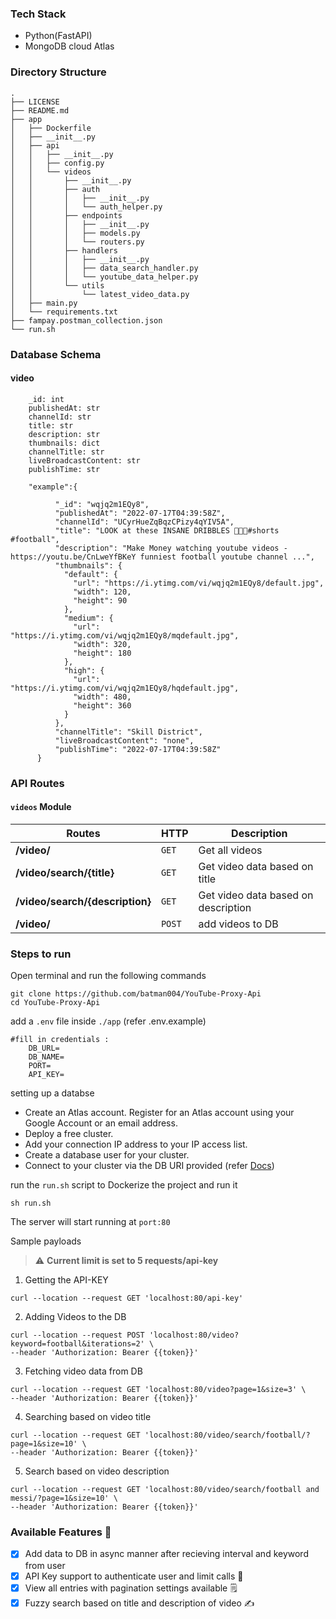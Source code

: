 ### Tech Stack
 - Python(FastAPI)
 - MongoDB cloud Atlas

### Directory Structure
```
.
├── LICENSE
├── README.md
├── app
│   ├── Dockerfile
│   ├── __init__.py
│   ├── api
│   │   ├── __init__.py
│   │   ├── config.py
│   │   └── videos
│   │       ├── __init__.py
│   │       ├── auth
│   │       │   ├── __init__.py
│   │       │   └── auth_helper.py
│   │       ├── endpoints
│   │       │   ├── __init__.py
│   │       │   ├── models.py
│   │       │   └── routers.py
│   │       ├── handlers
│   │       │   ├── __init__.py
│   │       │   ├── data_search_handler.py
│   │       │   └── youtube_data_helper.py
│   │       └── utils
│   │           └── latest_video_data.py
│   ├── main.py
│   └── requirements.txt
├── fampay.postman_collection.json
└── run.sh

```
### Database Schema

#### video
```
    _id: int
    publishedAt: str
    channelId: str
    title: str
    description: str
    thumbnails: dict
    channelTitle: str
    liveBroadcastContent: str
    publishTime: str

    "example":{

          "_id": "wqjq2m1EQy8",
          "publishedAt": "2022-07-17T04:39:58Z",
          "channelId": "UCyrHueZqBqzCPizy4qYIV5A",
          "title": "LOOK at these INSANE DRIBBLES 🥶🥶🔥#shorts  #football",
          "description": "Make Money watching youtube videos - https://youtu.be/CnLweYfBKeY funniest football youtube channel ...",
          "thumbnails": {
            "default": {
              "url": "https://i.ytimg.com/vi/wqjq2m1EQy8/default.jpg",
              "width": 120,
              "height": 90
            },
            "medium": {
              "url": "https://i.ytimg.com/vi/wqjq2m1EQy8/mqdefault.jpg",
              "width": 320,
              "height": 180
            },
            "high": {
              "url": "https://i.ytimg.com/vi/wqjq2m1EQy8/hqdefault.jpg",
              "width": 480,
              "height": 360
            }
          },
          "channelTitle": "Skill District",
          "liveBroadcastContent": "none",
          "publishTime": "2022-07-17T04:39:58Z"
      }
```
### API Routes


#### `videos` Module

Routes | HTTP | Description
--- | --- | ---
**/video/** | `GET` | Get all videos
**/video/search/{title}** | `GET` | Get video data based on title
**/video/search/{description}** | `GET` | Get video data based on description
**/video/** | `POST` | add videos to DB

### Steps to run

Open terminal and run the following commands
```
git clone https://github.com/batman004/YouTube-Proxy-Api
cd YouTube-Proxy-Api
```

add a `.env` file inside `./app` (refer .env.example)
```
#fill in credentials :
    DB_URL=
    DB_NAME=
    PORT=
    API_KEY=
```

setting up a databse


- Create an Atlas account. Register for an Atlas account using your Google Account or an email address.
- Deploy a free cluster.
- Add your connection IP address to your IP access list.
- Create a database user for your cluster.
- Connect to your cluster via the DB URI provided (refer [Docs](https://www.mongodb.com/docs/atlas/tutorial/connect-to-your-cluster/))


run the `run.sh` script to Dockerize the project and run it
```
sh run.sh
```

The server will start running at `port:80`


Sample payloads

> :warning: **Current limit is set to 5 requests/api-key**

1. Getting the API-KEY

```
curl --location --request GET 'localhost:80/api-key'
```

2. Adding Videos to the DB

```
curl --location --request POST 'localhost:80/video?keyword=football&iterations=2' \
--header 'Authorization: Bearer {{token}}'

```
3. Fetching video data from DB

```
curl --location --request GET 'localhost:80/video?page=1&size=3' \
--header 'Authorization: Bearer {{token}}'

```
4. Searching based on video title

```
curl --location --request GET 'localhost:80/video/search/football/?page=1&size=10' \
--header 'Authorization: Bearer {{token}}'
```

5. Search based on video description
```
curl --location --request GET 'localhost:80/video/search/football and messi/?page=1&size=10' \
--header 'Authorization: Bearer {{token}}'
```

### Available Features 🍻


- [x] Add data to DB in async manner after recieving interval and keyword from user
- [x] API Key support to authenticate user and limit calls 🔐
- [x] View all entries with pagination settings available 🗒️
- [x] Fuzzy search based on title and description of video ✍️
